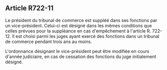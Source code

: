Article R722-11
----
Le président du tribunal de commerce est suppléé dans ses fonctions par un
vice-président. Celui-ci est désigné dans les mêmes conditions que celles
prévues pour la suppléance en cas d'empêchement à l'article R. 722-12. Il est
choisi parmi les juges ayant exercé des fonctions dans un tribunal de commerce
pendant trois ans au moins.

L'ordonnance désignant le vice-président peut être modifiée en cours d'année
judiciaire, en cas de cessation des fonctions du juge initialement désigné.
